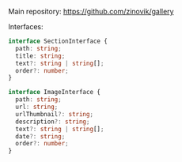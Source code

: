 Main repository: https://github.com/zinovik/gallery

Interfaces:

```typescript
interface SectionInterface {
  path: string;
  title: string;
  text?: string | string[];
  order?: number;
}
```

```typescript
interface ImageInterface {
  path: string;
  url: string;
  urlThumbnail?: string;
  description?: string;
  text?: string | string[];
  date?: string;
  order?: number;
}
```
